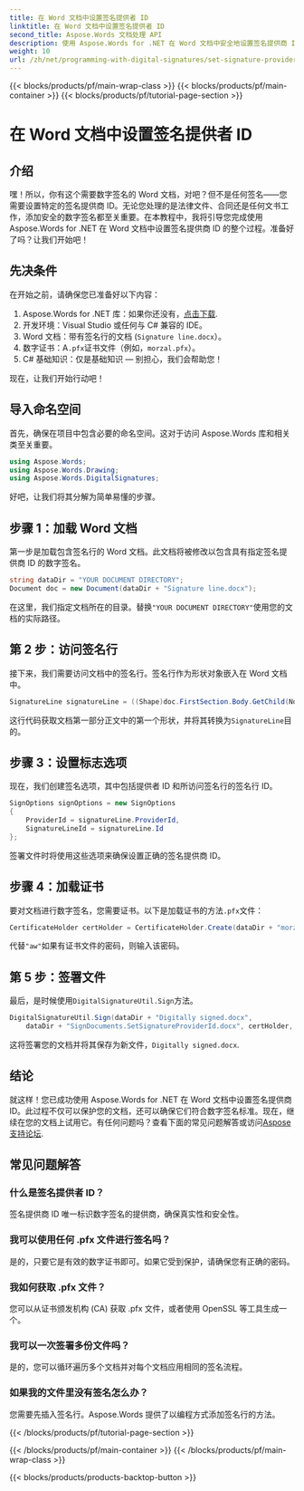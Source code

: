 ```yaml
---
title: 在 Word 文档中设置签名提供者 ID
linktitle: 在 Word 文档中设置签名提供者 ID
second_title: Aspose.Words 文档处理 API
description: 使用 Aspose.Words for .NET 在 Word 文档中安全地设置签名提供商 ID。按照我们详细的 2000 字指南对您的文档进行数字签名。
weight: 10
url: /zh/net/programming-with-digital-signatures/set-signature-provider-id/
---
```


{{< blocks/products/pf/main-wrap-class >}}
{{< blocks/products/pf/main-container >}}
{{< blocks/products/pf/tutorial-page-section >}}

# 在 Word 文档中设置签名提供者 ID

## 介绍

嘿！所以，你有这个需要数字签名的 Word 文档，对吧？但不是任何签名——您需要设置特定的签名提供商 ID。无论您处理的是法律文件、合同还是任何文书工作，添加安全的数字签名都至关重要。在本教程中，我将引导您完成使用 Aspose.Words for .NET 在 Word 文档中设置签名提供商 ID 的整个过程。准备好了吗？让我们开始吧！

## 先决条件

在开始之前，请确保您已准备好以下内容：

1. Aspose.Words for .NET 库：如果你还没有，[点击下载](https://releases.aspose.com/words/net/).
2. 开发环境：Visual Studio 或任何与 C# 兼容的 IDE。
3. Word 文档：带有签名行的文档 (`Signature line.docx`）。
4. 数字证书：A`.pfx`证书文件（例如，`morzal.pfx`）。
5. C# 基础知识：仅是基础知识 — 别担心，我们会帮助您！

现在，让我们开始行动吧！

## 导入命名空间

首先，确保在项目中包含必要的命名空间。这对于访问 Aspose.Words 库和相关类至关重要。

```csharp
using Aspose.Words;
using Aspose.Words.Drawing;
using Aspose.Words.DigitalSignatures;
```

好吧，让我们将其分解为简单易懂的步骤。

## 步骤 1：加载 Word 文档

第一步是加载包含签名行的 Word 文档。此文档将被修改以包含具有指定签名提供商 ID 的数字签名。

```csharp
string dataDir = "YOUR DOCUMENT DIRECTORY";
Document doc = new Document(dataDir + "Signature line.docx");
```

在这里，我们指定文档所在的目录。替换`"YOUR DOCUMENT DIRECTORY"`使用您的文档的实际路径。

## 第 2 步：访问签名行

接下来，我们需要访问文档中的签名行。签名行作为形状对象嵌入在 Word 文档中。

```csharp
SignatureLine signatureLine = ((Shape)doc.FirstSection.Body.GetChild(NodeType.Shape, 0, true)).SignatureLine;
```

这行代码获取文档第一部分正文中的第一个形状，并将其转换为`SignatureLine`目的。

## 步骤 3：设置标志选项

现在，我们创建签名选项，其中包括提供者 ID 和所访问签名行的签名行 ID。

```csharp
SignOptions signOptions = new SignOptions
{
    ProviderId = signatureLine.ProviderId,
    SignatureLineId = signatureLine.Id
};
```

签署文件时将使用这些选项来确保设置正确的签名提供商 ID。

## 步骤 4：加载证书

要对文档进行数字签名，您需要证书。以下是加载证书的方法`.pfx`文件：

```csharp
CertificateHolder certHolder = CertificateHolder.Create(dataDir + "morzal.pfx", "aw");
```

代替`"aw"`如果有证书文件的密码，则输入该密码。

## 第 5 步：签署文件

最后，是时候使用`DigitalSignatureUtil.Sign`方法。

```csharp
DigitalSignatureUtil.Sign(dataDir + "Digitally signed.docx",
    dataDir + "SignDocuments.SetSignatureProviderId.docx", certHolder, signOptions);
```

这将签署您的文档并将其保存为新文件，`Digitally signed.docx`.

## 结论

就这样！您已成功使用 Aspose.Words for .NET 在 Word 文档中设置签名提供商 ID。此过程不仅可以保护您的文档，还可以确保它们符合数字签名标准。现在，继续在您的文档上试用它。有任何问题吗？查看下面的常见问题解答或访问[Aspose 支持论坛](https://forum.aspose.com/c/words/8).

## 常见问题解答

### 什么是签名提供者 ID？

签名提供商 ID 唯一标识数字签名的提供商，确保真实性和安全性。

### 我可以使用任何 .pfx 文件进行签名吗？

是的，只要它是有效的数字证书即可。如果它受到保护，请确保您有正确的密码。

### 我如何获取 .pfx 文件？

您可以从证书颁发机构 (CA) 获取 .pfx 文件，或者使用 OpenSSL 等工具生成一个。

### 我可以一次签署多份文件吗？

是的，您可以循环遍历多个文档并对每个文档应用相同的签名流程。

### 如果我的文件里没有签名怎么办？

您需要先插入签名行。Aspose.Words 提供了以编程方式添加签名行的方法。

{{< /blocks/products/pf/tutorial-page-section >}}

{{< /blocks/products/pf/main-container >}}
{{< /blocks/products/pf/main-wrap-class >}}

{{< blocks/products/products-backtop-button >}}
